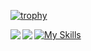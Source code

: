 [![trophy](https://github-profile-trophy.vercel.app/?username=ASAMI-TAKAOKA&no-bg=true&rank=SSS,SS,S,AAA,AA,A,B,C)](https://github.com/ryo-ma/github-profile-trophy)



<a href="https://github.com/anuraghazra/github-readme-stats">
  <img align="left" src="https://github-readme-stats.vercel.app/api?username=ASAMI-TAKAOKA&count_private=true&show_icons=true" />
</a>
<a href="https://github.com/anuraghazra/github-readme-stats">
  <img align="left" src="https://github-readme-stats.vercel.app/api/top-langs/?username=ASAMI-TAKAOKA" />
</a>
</div>

[![My Skills](https://skillicons.dev/icons?i=aws,azure,react,next,vue,nuxt,rails,ruby,laravel,php,python,firebase,docker,javascript,typescript,mysql,postgresql,postman)](https://skillicons.dev)


<!--
[![My Skills](https://skillicons.dev/icons?i=js,html,css,wasm)](https://skillicons.dev)
-->
<!--
**ASAMI-TAKAOKA/ASAMI-TAKAOKA** is a ✨ _special_ ✨ repository because its `README.md` (this file) appears on your GitHub profile.

Here are some ideas to get you started:

- 🔭 I’m currently working on ...
- 🌱 I’m currently learning ...
- 👯 I’m looking to collaborate on ...
- 🤔 I’m looking for help with ...
- 💬 Ask me about ...
- 📫 How to reach me: ...
- 😄 Pronouns: ...
- ⚡ Fun fact: ...
-->
